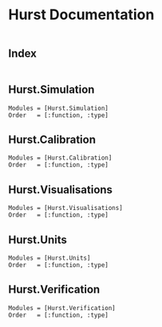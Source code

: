 # Hurst Documentation

```@contents
```

## Index

```@index
```

## Hurst.Simulation

```@autodocs
Modules = [Hurst.Simulation]
Order   = [:function, :type]
```

## Hurst.Calibration

```@autodocs
Modules = [Hurst.Calibration]
Order   = [:function, :type]
```

## Hurst.Visualisations

```@autodocs
Modules = [Hurst.Visualisations]
Order   = [:function, :type]
```

## Hurst.Units

```@autodocs
Modules = [Hurst.Units]
Order   = [:function, :type]
```

## Hurst.Verification

```@autodocs
Modules = [Hurst.Verification]
Order   = [:function, :type]
```
